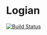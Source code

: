 # Logian

[![Build Status](https://travis-ci.org/naokirin/logian.svg?branch=master)](https://travis-ci.org/naokirin/logian)
